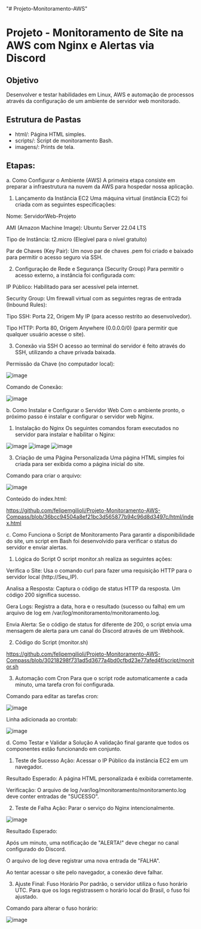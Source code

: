 "# Projeto-Monitoramento-AWS" 



# Projeto - Monitoramento de Site na AWS com Nginx e Alertas via Discord


## Objetivo
Desenvolver e testar habilidades em Linux, AWS e automação de processos através da configuração de um ambiente de servidor web monitorado.

## Estrutura de Pastas

- html/: Página HTML simples.
- scripts/: Script de monitoramento Bash.
- imagens/: Prints de tela.

## Etapas:

a. Como Configurar o Ambiente (AWS)
A primeira etapa consiste em preparar a infraestrutura na nuvem da AWS para hospedar nossa aplicação.

1. Lançamento da Instância EC2
Uma máquina virtual (instância EC2) foi criada com as seguintes especificações:

Nome: ServidorWeb-Projeto

AMI (Amazon Machine Image): Ubuntu Server 22.04 LTS

Tipo de Instância: t2.micro (Elegível para o nível gratuito)

Par de Chaves (Key Pair): Um novo par de chaves .pem foi criado e baixado para permitir o acesso seguro via SSH.


2. Configuração de Rede e Segurança (Security Group)
Para permitir o acesso externo, a instância foi configurada com:

IP Público: Habilitado para ser acessível pela internet.

Security Group: Um firewall virtual com as seguintes regras de entrada (Inbound Rules):

Tipo SSH: Porta 22, Origem My IP (para acesso restrito ao desenvolvedor).

Tipo HTTP: Porta 80, Origem Anywhere (0.0.0.0/0) (para permitir que qualquer usuário acesse o site).


3. Conexão via SSH
O acesso ao terminal do servidor é feito através do SSH, utilizando a chave privada baixada.

Permissão da Chave (no computador local):

![image](https://github.com/user-attachments/assets/b90c184a-cc3e-4f1f-ba70-0a6f331f48c8)

Comando de Conexão:

![image](https://github.com/user-attachments/assets/bd92cb56-b9a5-481a-8e0b-dd9f2238955b)



b. Como Instalar e Configurar o Servidor Web
Com o ambiente pronto, o próximo passo é instalar e configurar o servidor web Nginx.

1. Instalação do Nginx
Os seguintes comandos foram executados no servidor para instalar e habilitar o Nginx:

![image](https://github.com/user-attachments/assets/b6efcae0-e313-459c-9089-8e367104a1e6)
![image](https://github.com/user-attachments/assets/21d8ac4d-e152-4bd9-8602-2899718fb6dd)
![image](https://github.com/user-attachments/assets/b5d6c54b-6930-489d-bdfc-6daaae132c72)


3. Criação de uma Página Personalizada
Uma página HTML simples foi criada para ser exibida como a página inicial do site.

Comando para criar o arquivo:

![image](https://github.com/user-attachments/assets/2be5a685-0c39-4194-97a6-26db3927c89c)

Conteúdo do index.html:

https://github.com/felipemgilioli/Projeto-Monitoramento-AWS-Compass/blob/36bcc94504a8ef21bc3d565877b94c96d8d3497c/html/index.html 

c. Como Funciona o Script de Monitoramento
Para garantir a disponibilidade do site, um script em Bash foi desenvolvido para verificar o status do servidor e enviar alertas.

1. Lógica do Script
O script monitor.sh realiza as seguintes ações:

Verifica o Site: Usa o comando curl para fazer uma requisição HTTP para o servidor local (http://Seu_IP).

Analisa a Resposta: Captura o código de status HTTP da resposta. Um código 200 significa sucesso.

Gera Logs: Registra a data, hora e o resultado (sucesso ou falha) em um arquivo de log em /var/log/monitoramento/monitoramento.log.

Envia Alerta: Se o código de status for diferente de 200, o script envia uma mensagem de alerta para um canal do Discord através de um Webhook.

2. Código do Script (monitor.sh)

https://github.com/felipemgilioli/Projeto-Monitoramento-AWS-Compass/blob/30218298f731ad5d3677a4bd0cfbd23e77afed4f/script/monitor.sh

3. Automação com Cron
Para que o script rode automaticamente a cada minuto, uma tarefa cron foi configurada.

Comando para editar as tarefas cron:

![image](https://github.com/user-attachments/assets/bab1a707-8357-490d-aaad-8d6d1d2968e1)

Linha adicionada ao crontab:

![image](https://github.com/user-attachments/assets/4495a441-77b8-46bc-bfb6-b5ee70d1ec96)


d. Como Testar e Validar a Solução
A validação final garante que todos os componentes estão funcionando em conjunto.

1. Teste de Sucesso
Ação: Acessar o IP Público da instância EC2 em um navegador.

Resultado Esperado: A página HTML personalizada é exibida corretamente.

Verificação: O arquivo de log /var/log/monitoramento/monitoramento.log deve conter entradas de "SUCESSO".

2. Teste de Falha
Ação: Parar o serviço do Nginx intencionalmente.

![image](https://github.com/user-attachments/assets/1da694fc-a001-48aa-90b7-d2f2e7d3f129)

Resultado Esperado:

Após um minuto, uma notificação de "ALERTA!" deve chegar no canal configurado do Discord.

O arquivo de log deve registrar uma nova entrada de "FALHA".

Ao tentar acessar o site pelo navegador, a conexão deve falhar.

3. Ajuste Final: Fuso Horário
Por padrão, o servidor utiliza o fuso horário UTC. Para que os logs registrassem o horário local do Brasil, o fuso foi ajustado.

Comando para alterar o fuso horário:

![image](https://github.com/user-attachments/assets/b89cd9d9-37e8-4b38-b261-8ee537dd0e92)
